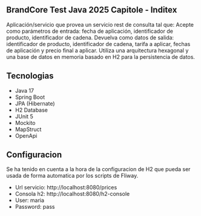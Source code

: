 BrandCore 
Test Java 2025 Capitole - Inditex 
---------------------------------
Aplicación/servicio que provea un servicio rest de consulta tal que:
Acepte como parámetros de entrada: fecha de aplicación, identificador de producto, identificador de cadena. Devuelva como datos de salida: identificador de producto, identificador de cadena, tarifa a aplicar, fechas de aplicación y precio final a aplicar. Utiliza una arquitectura hexagonal y una base de datos en memoria basado en H2 para la persistencia de datos.

Tecnologias 
-----------
- Java 17
- Spring Boot
- JPA (Hibernate)
- H2 Database
- JUnit 5
- Mockito
- MapStruct
- OpenApi

Configuracion 
-------------
Se ha tenido en cuenta a la hora de la configuracion de H2 que pueda ser usada de forma automatica por los scripts de Fliway.
- Url servicio: http://localhost:8080/prices
- Consola h2: http://localhost:8080/h2-console
- User: maria
- Password: pass


